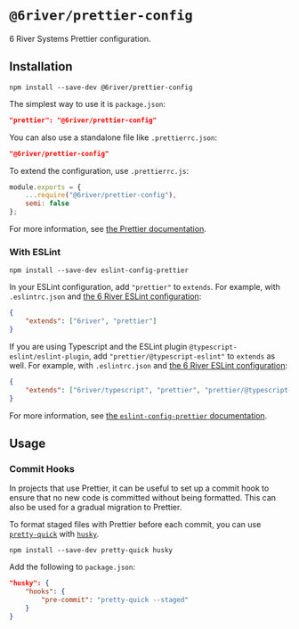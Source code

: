 # `@6river/prettier-config`

6 River Systems Prettier configuration.

## Installation

`npm install --save-dev @6river/prettier-config`

The simplest way to use it is `package.json`:

```json
"prettier": "@6river/prettier-config"
```

You can also use a standalone file like `.prettierrc.json`:

```json
"@6river/prettier-config"
```

To extend the configuration, use `.prettierrc.js`:

```javascript
module.exports = {
	...require("@6river/prettier-config"),
	semi: false
};
```

For more information, see [the Prettier documentation](https://prettier.io/docs/en/configuration.html#sharing-configurations).

### With ESLint

`npm install --save-dev eslint-config-prettier`

In your ESLint configuration, add `"prettier"` to `extends`. For example, with `.eslintrc.json` and [the 6 River ESLint configuration](https://github.com/6RiverSystems/eslint-config-6river):

```json
{
	"extends": ["6river", "prettier"]
}
```

If you are using Typescript and the ESLint plugin `@typescript-eslint/eslint-plugin`, add `"prettier/@typescript-eslint"`
to `extends` as well. For example, with `.eslintrc.json` and [the 6 River ESLint configuration](https://github.com/6RiverSystems/eslint-config-6river):

```json
{
	"extends": ["6river/typescript", "prettier", "prettier/@typescript-eslint"]
}
```

For more information, see [the `eslint-config-prettier` documentation](https://github.com/prettier/eslint-config-prettier#installation).

## Usage

### Commit Hooks

In projects that use Prettier, it can be useful to set up a commit hook to ensure that no new code is committed without being formatted. This can also be used for a gradual migration to Prettier.

To format staged files with Prettier before each commit, you can use [`pretty-quick`](https://github.com/azz/pretty-quick) with [`husky`](https://github.com/typicode/husky/).

`npm install --save-dev pretty-quick husky`

Add the following to `package.json`:

```json
"husky": {
	"hooks": {
		"pre-commit": "pretty-quick --staged"
	}
}
```
